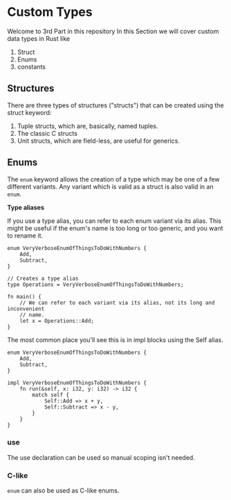 # Custom Types

Welcome to 3rd Part in this repository
In this  Section we will cover custom data types in Rust like
1. Struct
2. Enums
3. constants

## Structures

There are three types of structures ("structs") that can be created using the struct keyword:

1. Tuple structs, which are, basically, named tuples.
2. The classic C structs
3. Unit structs, which are field-less, are useful for generics.


## Enums

The `enum` keyword allows the creation of a type which may be one of a few different variants. Any variant which is valid as a struct is also valid in an `enum`.

**Type aliases**

If you use a type alias, you can refer to each enum variant via its alias. This might be useful if the enum's name is too long or too generic, and you want to rename it.
```
enum VeryVerboseEnumOfThingsToDoWithNumbers {
    Add,
    Subtract,
}

// Creates a type alias
type Operations = VeryVerboseEnumOfThingsToDoWithNumbers;

fn main() {
    // We can refer to each variant via its alias, not its long and inconvenient
    // name.
    let x = Operations::Add;
}
```

The most common place you'll see this is in impl blocks using the Self alias.

```
enum VeryVerboseEnumOfThingsToDoWithNumbers {
    Add,
    Subtract,
}

impl VeryVerboseEnumOfThingsToDoWithNumbers {
    fn run(&self, x: i32, y: i32) -> i32 {
        match self {
            Self::Add => x + y,
            Self::Subtract => x - y,
        }
    }
}
```

###  use
The use declaration can be used so manual scoping isn't needed.

### C-like
`enum` can also be used as C-like enums.


